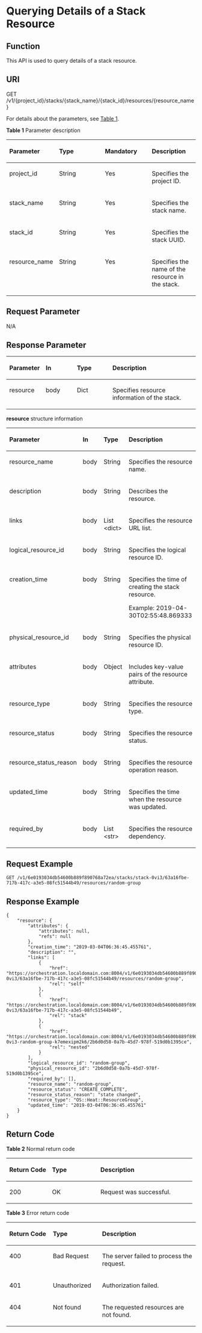 # Querying Details of a Stack Resource<a name="EN-US_TOPIC_0084581295"></a>

## Function<a name="en-us_topic_0057973131_section6707778"></a>

This API is used to query details of a stack resource.

## URI<a name="en-us_topic_0057973131_section60370005"></a>

GET /v1/\{project\_id\}/stacks/\{stack\_name\}/\{stack\_id\}/resources/\{resource\_name\}

For details about the parameters, see  [Table 1](#table1759528275).

**Table  1**  Parameter description

<a name="table1759528275"></a>
<table><thead align="left"><tr id="row26011272716"><th class="cellrowborder" valign="top" width="25%" id="mcps1.2.5.1.1"><p id="p17762534144716"><a name="p17762534144716"></a><a name="p17762534144716"></a><strong id="b155194548109"><a name="b155194548109"></a><a name="b155194548109"></a>Parameter</strong></p>
</th>
<th class="cellrowborder" valign="top" width="25%" id="mcps1.2.5.1.2"><p id="p376433420478"><a name="p376433420478"></a><a name="p376433420478"></a><strong id="b436116588102"><a name="b436116588102"></a><a name="b436116588102"></a>Type</strong></p>
</th>
<th class="cellrowborder" valign="top" width="25%" id="mcps1.2.5.1.3"><p id="p15766123474714"><a name="p15766123474714"></a><a name="p15766123474714"></a><strong id="b114135916109"><a name="b114135916109"></a><a name="b114135916109"></a>Mandatory</strong></p>
</th>
<th class="cellrowborder" valign="top" width="25%" id="mcps1.2.5.1.4"><p id="p147683349474"><a name="p147683349474"></a><a name="p147683349474"></a><strong id="b842352706194312"><a name="b842352706194312"></a><a name="b842352706194312"></a>Description</strong></p>
</th>
</tr>
</thead>
<tbody><tr id="row10601725277"><td class="cellrowborder" valign="top" width="25%" headers="mcps1.2.5.1.1 "><p id="p14468758"><a name="p14468758"></a><a name="p14468758"></a>project_id</p>
</td>
<td class="cellrowborder" valign="top" width="25%" headers="mcps1.2.5.1.2 "><p id="p1581811351277"><a name="p1581811351277"></a><a name="p1581811351277"></a>String</p>
</td>
<td class="cellrowborder" valign="top" width="25%" headers="mcps1.2.5.1.3 "><p id="p31118786"><a name="p31118786"></a><a name="p31118786"></a>Yes</p>
</td>
<td class="cellrowborder" valign="top" width="25%" headers="mcps1.2.5.1.4 "><p id="p37593705"><a name="p37593705"></a><a name="p37593705"></a>Specifies the project ID.</p>
</td>
</tr>
<tr id="row161097438473"><td class="cellrowborder" valign="top" width="25%" headers="mcps1.2.5.1.1 "><p id="p129746567332"><a name="p129746567332"></a><a name="p129746567332"></a>stack_name</p>
</td>
<td class="cellrowborder" valign="top" width="25%" headers="mcps1.2.5.1.2 "><p id="p127445853413"><a name="p127445853413"></a><a name="p127445853413"></a>String</p>
</td>
<td class="cellrowborder" valign="top" width="25%" headers="mcps1.2.5.1.3 "><p id="p167462087343"><a name="p167462087343"></a><a name="p167462087343"></a>Yes</p>
</td>
<td class="cellrowborder" valign="top" width="25%" headers="mcps1.2.5.1.4 "><p id="p2750168173419"><a name="p2750168173419"></a><a name="p2750168173419"></a>Specifies the stack name.</p>
</td>
</tr>
<tr id="row131851844124918"><td class="cellrowborder" valign="top" width="25%" headers="mcps1.2.5.1.1 "><p id="p1859881513364"><a name="p1859881513364"></a><a name="p1859881513364"></a>stack_id</p>
</td>
<td class="cellrowborder" valign="top" width="25%" headers="mcps1.2.5.1.2 "><p id="p174332483611"><a name="p174332483611"></a><a name="p174332483611"></a>String</p>
</td>
<td class="cellrowborder" valign="top" width="25%" headers="mcps1.2.5.1.3 "><p id="p13461724163619"><a name="p13461724163619"></a><a name="p13461724163619"></a>Yes</p>
</td>
<td class="cellrowborder" valign="top" width="25%" headers="mcps1.2.5.1.4 "><p id="p134992463611"><a name="p134992463611"></a><a name="p134992463611"></a>Specifies the stack UUID.</p>
</td>
</tr>
<tr id="row84164613820"><td class="cellrowborder" valign="top" width="25%" headers="mcps1.2.5.1.1 "><p id="p12129567438"><a name="p12129567438"></a><a name="p12129567438"></a>resource_name</p>
</td>
<td class="cellrowborder" valign="top" width="25%" headers="mcps1.2.5.1.2 "><p id="p1146461564314"><a name="p1146461564314"></a><a name="p1146461564314"></a>String</p>
</td>
<td class="cellrowborder" valign="top" width="25%" headers="mcps1.2.5.1.3 "><p id="p184668153435"><a name="p184668153435"></a><a name="p184668153435"></a>Yes</p>
</td>
<td class="cellrowborder" valign="top" width="25%" headers="mcps1.2.5.1.4 "><p id="p8469181518439"><a name="p8469181518439"></a><a name="p8469181518439"></a>Specifies the name of the resource in the stack.</p>
</td>
</tr>
</tbody>
</table>

## Request Parameter<a name="en-us_topic_0057973131_section6459136"></a>

N/A

## Response Parameter<a name="en-us_topic_0057973131_section58132228"></a>

<a name="table254004112510"></a>
<table><thead align="left"><tr id="row20540114112518"><th class="cellrowborder" valign="top" width="17.858214178582145%" id="mcps1.1.5.1.1"><p id="p13701251185014"><a name="p13701251185014"></a><a name="p13701251185014"></a><strong id="b8616124671111"><a name="b8616124671111"></a><a name="b8616124671111"></a>Parameter</strong></p>
</th>
<th class="cellrowborder" valign="top" width="16.66833316668333%" id="mcps1.1.5.1.2"><p id="p13704145119507"><a name="p13704145119507"></a><a name="p13704145119507"></a><strong id="b10775104911115"><a name="b10775104911115"></a><a name="b10775104911115"></a>In</strong></p>
</th>
<th class="cellrowborder" valign="top" width="19.04809519048095%" id="mcps1.1.5.1.3"><p id="p3705151185017"><a name="p3705151185017"></a><a name="p3705151185017"></a><strong id="b251065421119"><a name="b251065421119"></a><a name="b251065421119"></a>Type</strong></p>
</th>
<th class="cellrowborder" valign="top" width="46.42535746425357%" id="mcps1.1.5.1.4"><p id="p1371214511507"><a name="p1371214511507"></a><a name="p1371214511507"></a><strong id="b172235711118"><a name="b172235711118"></a><a name="b172235711118"></a>Description</strong></p>
</th>
</tr>
</thead>
<tbody><tr id="row10540164132513"><td class="cellrowborder" valign="top" width="17.858214178582145%" headers="mcps1.1.5.1.1 "><p id="p2540104122519"><a name="p2540104122519"></a><a name="p2540104122519"></a>resource</p>
</td>
<td class="cellrowborder" valign="top" width="16.66833316668333%" headers="mcps1.1.5.1.2 "><p id="p57361415103015"><a name="p57361415103015"></a><a name="p57361415103015"></a>body</p>
</td>
<td class="cellrowborder" valign="top" width="19.04809519048095%" headers="mcps1.1.5.1.3 "><p id="p115402414250"><a name="p115402414250"></a><a name="p115402414250"></a>Dict</p>
</td>
<td class="cellrowborder" valign="top" width="46.42535746425357%" headers="mcps1.1.5.1.4 "><p id="p7540154172517"><a name="p7540154172517"></a><a name="p7540154172517"></a>Specifies resource information of the stack.</p>
</td>
</tr>
</tbody>
</table>

**resource**  structure information

<a name="en-us_topic_0057973131_table297159"></a>
<table><thead align="left"><tr id="en-us_topic_0057973131_row15428113"><th class="cellrowborder" valign="top" width="17.858214178582145%" id="mcps1.1.5.1.1"><p id="p277618155544"><a name="p277618155544"></a><a name="p277618155544"></a><strong id="b1725511612125"><a name="b1725511612125"></a><a name="b1725511612125"></a>Parameter</strong></p>
</th>
<th class="cellrowborder" valign="top" width="16.66833316668333%" id="mcps1.1.5.1.2"><p id="p0778111517547"><a name="p0778111517547"></a><a name="p0778111517547"></a><strong id="b20689172013128"><a name="b20689172013128"></a><a name="b20689172013128"></a>In</strong></p>
</th>
<th class="cellrowborder" valign="top" width="19.04809519048095%" id="mcps1.1.5.1.3"><p id="p1778016153547"><a name="p1778016153547"></a><a name="p1778016153547"></a><strong id="b112252236125"><a name="b112252236125"></a><a name="b112252236125"></a>Type</strong></p>
</th>
<th class="cellrowborder" valign="top" width="46.42535746425357%" id="mcps1.1.5.1.4"><p id="p37838151548"><a name="p37838151548"></a><a name="p37838151548"></a><strong id="b189101325171213"><a name="b189101325171213"></a><a name="b189101325171213"></a>Description</strong></p>
</th>
</tr>
</thead>
<tbody><tr id="en-us_topic_0057973131_row63505452"><td class="cellrowborder" valign="top" width="17.858214178582145%" headers="mcps1.1.5.1.1 "><p id="en-us_topic_0057973131_p43667992"><a name="en-us_topic_0057973131_p43667992"></a><a name="en-us_topic_0057973131_p43667992"></a>resource_name</p>
</td>
<td class="cellrowborder" valign="top" width="16.66833316668333%" headers="mcps1.1.5.1.2 "><p id="p0699104691310"><a name="p0699104691310"></a><a name="p0699104691310"></a>body</p>
</td>
<td class="cellrowborder" valign="top" width="19.04809519048095%" headers="mcps1.1.5.1.3 "><p id="en-us_topic_0057973131_p47446460"><a name="en-us_topic_0057973131_p47446460"></a><a name="en-us_topic_0057973131_p47446460"></a>String</p>
</td>
<td class="cellrowborder" valign="top" width="46.42535746425357%" headers="mcps1.1.5.1.4 "><p id="en-us_topic_0057973131_p17958081"><a name="en-us_topic_0057973131_p17958081"></a><a name="en-us_topic_0057973131_p17958081"></a>Specifies the resource name.</p>
</td>
</tr>
<tr id="row44191324132613"><td class="cellrowborder" valign="top" width="17.858214178582145%" headers="mcps1.1.5.1.1 "><p id="p3419202412611"><a name="p3419202412611"></a><a name="p3419202412611"></a>description</p>
</td>
<td class="cellrowborder" valign="top" width="16.66833316668333%" headers="mcps1.1.5.1.2 "><p id="p869964615136"><a name="p869964615136"></a><a name="p869964615136"></a>body</p>
</td>
<td class="cellrowborder" valign="top" width="19.04809519048095%" headers="mcps1.1.5.1.3 "><p id="p2420192411261"><a name="p2420192411261"></a><a name="p2420192411261"></a>String</p>
</td>
<td class="cellrowborder" valign="top" width="46.42535746425357%" headers="mcps1.1.5.1.4 "><p id="p1342012243265"><a name="p1342012243265"></a><a name="p1342012243265"></a>Describes the resource.</p>
</td>
</tr>
<tr id="en-us_topic_0057973131_row27405007"><td class="cellrowborder" valign="top" width="17.858214178582145%" headers="mcps1.1.5.1.1 "><p id="en-us_topic_0057973131_p5213128"><a name="en-us_topic_0057973131_p5213128"></a><a name="en-us_topic_0057973131_p5213128"></a>links</p>
</td>
<td class="cellrowborder" valign="top" width="16.66833316668333%" headers="mcps1.1.5.1.2 "><p id="p1569964611319"><a name="p1569964611319"></a><a name="p1569964611319"></a>body</p>
</td>
<td class="cellrowborder" valign="top" width="19.04809519048095%" headers="mcps1.1.5.1.3 "><p id="en-us_topic_0057973131_p19610229"><a name="en-us_topic_0057973131_p19610229"></a><a name="en-us_topic_0057973131_p19610229"></a>List &lt;dict&gt;</p>
</td>
<td class="cellrowborder" valign="top" width="46.42535746425357%" headers="mcps1.1.5.1.4 "><p id="en-us_topic_0057973131_p44924735"><a name="en-us_topic_0057973131_p44924735"></a><a name="en-us_topic_0057973131_p44924735"></a>Specifies the resource URL list.</p>
</td>
</tr>
<tr id="en-us_topic_0057973131_row1669434"><td class="cellrowborder" valign="top" width="17.858214178582145%" headers="mcps1.1.5.1.1 "><p id="en-us_topic_0057973131_p1006457"><a name="en-us_topic_0057973131_p1006457"></a><a name="en-us_topic_0057973131_p1006457"></a>logical_resource_id</p>
</td>
<td class="cellrowborder" valign="top" width="16.66833316668333%" headers="mcps1.1.5.1.2 "><p id="p7699124611310"><a name="p7699124611310"></a><a name="p7699124611310"></a>body</p>
</td>
<td class="cellrowborder" valign="top" width="19.04809519048095%" headers="mcps1.1.5.1.3 "><p id="en-us_topic_0057973131_p14414217"><a name="en-us_topic_0057973131_p14414217"></a><a name="en-us_topic_0057973131_p14414217"></a>String</p>
</td>
<td class="cellrowborder" valign="top" width="46.42535746425357%" headers="mcps1.1.5.1.4 "><p id="en-us_topic_0057973131_p26700946"><a name="en-us_topic_0057973131_p26700946"></a><a name="en-us_topic_0057973131_p26700946"></a>Specifies the logical resource ID.</p>
</td>
</tr>
<tr id="row63564815411"><td class="cellrowborder" valign="top" width="17.858214178582145%" headers="mcps1.1.5.1.1 "><p id="p936048344"><a name="p936048344"></a><a name="p936048344"></a>creation_time</p>
</td>
<td class="cellrowborder" valign="top" width="16.66833316668333%" headers="mcps1.1.5.1.2 "><p id="p33616481749"><a name="p33616481749"></a><a name="p33616481749"></a>body</p>
</td>
<td class="cellrowborder" valign="top" width="19.04809519048095%" headers="mcps1.1.5.1.3 "><p id="p1361248545"><a name="p1361248545"></a><a name="p1361248545"></a>String</p>
</td>
<td class="cellrowborder" valign="top" width="46.42535746425357%" headers="mcps1.1.5.1.4 "><p id="p133615481445"><a name="p133615481445"></a><a name="p133615481445"></a>Specifies the time of creating the stack resource.</p>
<p id="p1677318131155"><a name="p1677318131155"></a><a name="p1677318131155"></a>Example: 2019-04-30T02:55:48.869333</p>
</td>
</tr>
<tr id="en-us_topic_0057973131_row38981923"><td class="cellrowborder" valign="top" width="17.858214178582145%" headers="mcps1.1.5.1.1 "><p id="en-us_topic_0057973131_p3419155"><a name="en-us_topic_0057973131_p3419155"></a><a name="en-us_topic_0057973131_p3419155"></a>physical_resource_id</p>
</td>
<td class="cellrowborder" valign="top" width="16.66833316668333%" headers="mcps1.1.5.1.2 "><p id="p1469954641312"><a name="p1469954641312"></a><a name="p1469954641312"></a>body</p>
</td>
<td class="cellrowborder" valign="top" width="19.04809519048095%" headers="mcps1.1.5.1.3 "><p id="en-us_topic_0057973131_p8516111"><a name="en-us_topic_0057973131_p8516111"></a><a name="en-us_topic_0057973131_p8516111"></a>String</p>
</td>
<td class="cellrowborder" valign="top" width="46.42535746425357%" headers="mcps1.1.5.1.4 "><p id="en-us_topic_0057973131_p18716416"><a name="en-us_topic_0057973131_p18716416"></a><a name="en-us_topic_0057973131_p18716416"></a>Specifies the physical resource ID.</p>
</td>
</tr>
<tr id="row7428155310514"><td class="cellrowborder" valign="top" width="17.858214178582145%" headers="mcps1.1.5.1.1 "><p id="p1742819536516"><a name="p1742819536516"></a><a name="p1742819536516"></a>attributes</p>
</td>
<td class="cellrowborder" valign="top" width="16.66833316668333%" headers="mcps1.1.5.1.2 "><p id="p174282531259"><a name="p174282531259"></a><a name="p174282531259"></a>body</p>
</td>
<td class="cellrowborder" valign="top" width="19.04809519048095%" headers="mcps1.1.5.1.3 "><p id="p1742811531156"><a name="p1742811531156"></a><a name="p1742811531156"></a>Object</p>
</td>
<td class="cellrowborder" valign="top" width="46.42535746425357%" headers="mcps1.1.5.1.4 "><p id="p15428353453"><a name="p15428353453"></a><a name="p15428353453"></a>Includes key-value pairs of the resource attribute.</p>
</td>
</tr>
<tr id="en-us_topic_0057973131_row34230024"><td class="cellrowborder" valign="top" width="17.858214178582145%" headers="mcps1.1.5.1.1 "><p id="en-us_topic_0057973131_p21168579"><a name="en-us_topic_0057973131_p21168579"></a><a name="en-us_topic_0057973131_p21168579"></a>resource_type</p>
</td>
<td class="cellrowborder" valign="top" width="16.66833316668333%" headers="mcps1.1.5.1.2 "><p id="p569911464136"><a name="p569911464136"></a><a name="p569911464136"></a>body</p>
</td>
<td class="cellrowborder" valign="top" width="19.04809519048095%" headers="mcps1.1.5.1.3 "><p id="en-us_topic_0057973131_p36933351"><a name="en-us_topic_0057973131_p36933351"></a><a name="en-us_topic_0057973131_p36933351"></a>String</p>
</td>
<td class="cellrowborder" valign="top" width="46.42535746425357%" headers="mcps1.1.5.1.4 "><p id="en-us_topic_0057973131_p38811418"><a name="en-us_topic_0057973131_p38811418"></a><a name="en-us_topic_0057973131_p38811418"></a>Specifies the resource type.</p>
</td>
</tr>
<tr id="en-us_topic_0057973131_row13758450"><td class="cellrowborder" valign="top" width="17.858214178582145%" headers="mcps1.1.5.1.1 "><p id="en-us_topic_0057973131_p40692674"><a name="en-us_topic_0057973131_p40692674"></a><a name="en-us_topic_0057973131_p40692674"></a>resource_status</p>
</td>
<td class="cellrowborder" valign="top" width="16.66833316668333%" headers="mcps1.1.5.1.2 "><p id="p1569924613136"><a name="p1569924613136"></a><a name="p1569924613136"></a>body</p>
</td>
<td class="cellrowborder" valign="top" width="19.04809519048095%" headers="mcps1.1.5.1.3 "><p id="en-us_topic_0057973131_p7772278"><a name="en-us_topic_0057973131_p7772278"></a><a name="en-us_topic_0057973131_p7772278"></a>String</p>
</td>
<td class="cellrowborder" valign="top" width="46.42535746425357%" headers="mcps1.1.5.1.4 "><p id="en-us_topic_0057973131_p25574775"><a name="en-us_topic_0057973131_p25574775"></a><a name="en-us_topic_0057973131_p25574775"></a>Specifies the resource status.</p>
</td>
</tr>
<tr id="en-us_topic_0057973131_row28846383"><td class="cellrowborder" valign="top" width="17.858214178582145%" headers="mcps1.1.5.1.1 "><p id="en-us_topic_0057973131_p54855693"><a name="en-us_topic_0057973131_p54855693"></a><a name="en-us_topic_0057973131_p54855693"></a>resource_status_reason</p>
</td>
<td class="cellrowborder" valign="top" width="16.66833316668333%" headers="mcps1.1.5.1.2 "><p id="p5699746131316"><a name="p5699746131316"></a><a name="p5699746131316"></a>body</p>
</td>
<td class="cellrowborder" valign="top" width="19.04809519048095%" headers="mcps1.1.5.1.3 "><p id="en-us_topic_0057973131_p14126188"><a name="en-us_topic_0057973131_p14126188"></a><a name="en-us_topic_0057973131_p14126188"></a>String</p>
</td>
<td class="cellrowborder" valign="top" width="46.42535746425357%" headers="mcps1.1.5.1.4 "><p id="en-us_topic_0057973131_p3370612"><a name="en-us_topic_0057973131_p3370612"></a><a name="en-us_topic_0057973131_p3370612"></a>Specifies the resource operation reason.</p>
</td>
</tr>
<tr id="en-us_topic_0057973131_row30335510"><td class="cellrowborder" valign="top" width="17.858214178582145%" headers="mcps1.1.5.1.1 "><p id="en-us_topic_0057973131_p41257261"><a name="en-us_topic_0057973131_p41257261"></a><a name="en-us_topic_0057973131_p41257261"></a>updated_time</p>
</td>
<td class="cellrowborder" valign="top" width="16.66833316668333%" headers="mcps1.1.5.1.2 "><p id="p146991046121315"><a name="p146991046121315"></a><a name="p146991046121315"></a>body</p>
</td>
<td class="cellrowborder" valign="top" width="19.04809519048095%" headers="mcps1.1.5.1.3 "><p id="en-us_topic_0057973131_p53503873"><a name="en-us_topic_0057973131_p53503873"></a><a name="en-us_topic_0057973131_p53503873"></a>String</p>
</td>
<td class="cellrowborder" valign="top" width="46.42535746425357%" headers="mcps1.1.5.1.4 "><p id="en-us_topic_0057973131_p38846457"><a name="en-us_topic_0057973131_p38846457"></a><a name="en-us_topic_0057973131_p38846457"></a>Specifies the time when the resource was updated.</p>
</td>
</tr>
<tr id="en-us_topic_0057973131_row14073798"><td class="cellrowborder" valign="top" width="17.858214178582145%" headers="mcps1.1.5.1.1 "><p id="en-us_topic_0057973131_p66235888"><a name="en-us_topic_0057973131_p66235888"></a><a name="en-us_topic_0057973131_p66235888"></a>required_by</p>
</td>
<td class="cellrowborder" valign="top" width="16.66833316668333%" headers="mcps1.1.5.1.2 "><p id="p20115102603017"><a name="p20115102603017"></a><a name="p20115102603017"></a>body</p>
</td>
<td class="cellrowborder" valign="top" width="19.04809519048095%" headers="mcps1.1.5.1.3 "><p id="en-us_topic_0057973131_p63506739"><a name="en-us_topic_0057973131_p63506739"></a><a name="en-us_topic_0057973131_p63506739"></a>List &lt;str&gt;</p>
</td>
<td class="cellrowborder" valign="top" width="46.42535746425357%" headers="mcps1.1.5.1.4 "><p id="en-us_topic_0057973131_p43772214"><a name="en-us_topic_0057973131_p43772214"></a><a name="en-us_topic_0057973131_p43772214"></a>Specifies the resource dependency.</p>
</td>
</tr>
</tbody>
</table>

## Request Example<a name="en-us_topic_0057973131_section53428011"></a>

```
GET /v1/6e0193034db54600b889f890768a72ea/stacks/stack-0vi3/63a16fbe-717b-417c-a3e5-08fc51544b49/resources/random-group
```

## Response Example<a name="en-us_topic_0057973131_section11090052"></a>

```
{
    "resource": {
        "attributes": {
            "attributes": null,
            "refs": null
        },
        "creation_time": "2019-03-04T06:36:45.455761",
        "description": "",
        "links": [
            {
                "href": "https://orchestration.localdomain.com:8004/v1/6e0193034db54600b889f890768a72ea/stacks/stack-0vi3/63a16fbe-717b-417c-a3e5-08fc51544b49/resources/random-group",
                "rel": "self"
            },
            {
                "href": "https://orchestration.localdomain.com:8004/v1/6e0193034db54600b889f890768a72ea/stacks/stack-0vi3/63a16fbe-717b-417c-a3e5-08fc51544b49",
                "rel": "stack"
            },
            {
                "href": "https://orchestration.localdomain.com:8004/v1/6e0193034db54600b889f890768a72ea/stacks/stack-0vi3-random-group-k7emexipm2k6/2b6d0d58-0a7b-45d7-978f-519d0b1395ce",
                "rel": "nested"
            }
        ],
        "logical_resource_id": "random-group",
        "physical_resource_id": "2b6d0d58-0a7b-45d7-978f-519d0b1395ce",
        "required_by": [],
        "resource_name": "random-group",
        "resource_status": "CREATE_COMPLETE",
        "resource_status_reason": "state changed",
        "resource_type": "OS::Heat::ResourceGroup",
        "updated_time": "2019-03-04T06:36:45.455761"
    }
}
```

## Return Code<a name="en-us_topic_0057973131_section32701610"></a>

**Table  2**  Normal return code

<a name="en-us_topic_0057973117_table40445519194057"></a>
<table><thead align="left"><tr id="en-us_topic_0084581285_en-us_topic_0057973117_row42419326194057"><th class="cellrowborder" valign="top" width="23%" id="mcps1.2.4.1.1"><p id="en-us_topic_0084581285_en-us_topic_0057973117_p13413377194057"><a name="en-us_topic_0084581285_en-us_topic_0057973117_p13413377194057"></a><a name="en-us_topic_0084581285_en-us_topic_0057973117_p13413377194057"></a><strong id="en-us_topic_0084581285_b14910172512114"><a name="en-us_topic_0084581285_b14910172512114"></a><a name="en-us_topic_0084581285_b14910172512114"></a>Return Code</strong></p>
</th>
<th class="cellrowborder" valign="top" width="26%" id="mcps1.2.4.1.2"><p id="en-us_topic_0084581285_en-us_topic_0057973117_p12741761194057"><a name="en-us_topic_0084581285_en-us_topic_0057973117_p12741761194057"></a><a name="en-us_topic_0084581285_en-us_topic_0057973117_p12741761194057"></a><strong id="en-us_topic_0084581285_en-us_topic_0057973140_b84235270615814_1"><a name="en-us_topic_0084581285_en-us_topic_0057973140_b84235270615814_1"></a><a name="en-us_topic_0084581285_en-us_topic_0057973140_b84235270615814_1"></a>Type</strong></p>
</th>
<th class="cellrowborder" valign="top" width="51%" id="mcps1.2.4.1.3"><p id="en-us_topic_0084581285_en-us_topic_0057973117_p25449701194057"><a name="en-us_topic_0084581285_en-us_topic_0057973117_p25449701194057"></a><a name="en-us_topic_0084581285_en-us_topic_0057973117_p25449701194057"></a><strong id="en-us_topic_0084581285_en-us_topic_0057973140_b842352706193020"><a name="en-us_topic_0084581285_en-us_topic_0057973140_b842352706193020"></a><a name="en-us_topic_0084581285_en-us_topic_0057973140_b842352706193020"></a>Description</strong></p>
</th>
</tr>
</thead>
<tbody><tr id="en-us_topic_0084581285_en-us_topic_0057973117_row48159894194057"><td class="cellrowborder" valign="top" width="23%" headers="mcps1.2.4.1.1 "><p id="en-us_topic_0084581285_en-us_topic_0057973117_p8637307194057"><a name="en-us_topic_0084581285_en-us_topic_0057973117_p8637307194057"></a><a name="en-us_topic_0084581285_en-us_topic_0057973117_p8637307194057"></a>200</p>
</td>
<td class="cellrowborder" valign="top" width="26%" headers="mcps1.2.4.1.2 "><p id="en-us_topic_0084581285_en-us_topic_0057973117_p28533244194057"><a name="en-us_topic_0084581285_en-us_topic_0057973117_p28533244194057"></a><a name="en-us_topic_0084581285_en-us_topic_0057973117_p28533244194057"></a>OK</p>
</td>
<td class="cellrowborder" valign="top" width="51%" headers="mcps1.2.4.1.3 "><p id="en-us_topic_0084581285_en-us_topic_0057973117_p29491459194057"><a name="en-us_topic_0084581285_en-us_topic_0057973117_p29491459194057"></a><a name="en-us_topic_0084581285_en-us_topic_0057973117_p29491459194057"></a>Request was successful.</p>
</td>
</tr>
</tbody>
</table>

**Table  3**  Error return code

<a name="table19512103414"></a>
<table><thead align="left"><tr id="en-us_topic_0084581294_row16955110342"><th class="cellrowborder" valign="top" width="23%" id="mcps1.2.4.1.1"><p id="en-us_topic_0084581294_p129561510144"><a name="en-us_topic_0084581294_p129561510144"></a><a name="en-us_topic_0084581294_p129561510144"></a><strong id="en-us_topic_0084581294_b1235759101013"><a name="en-us_topic_0084581294_b1235759101013"></a><a name="en-us_topic_0084581294_b1235759101013"></a>Return Code</strong></p>
</th>
<th class="cellrowborder" valign="top" width="26%" id="mcps1.2.4.1.2"><p id="en-us_topic_0084581294_p4959810444"><a name="en-us_topic_0084581294_p4959810444"></a><a name="en-us_topic_0084581294_p4959810444"></a><strong id="en-us_topic_0084581294_en-us_topic_0057973140_b84235270615814_1"><a name="en-us_topic_0084581294_en-us_topic_0057973140_b84235270615814_1"></a><a name="en-us_topic_0084581294_en-us_topic_0057973140_b84235270615814_1"></a>Type</strong></p>
</th>
<th class="cellrowborder" valign="top" width="51%" id="mcps1.2.4.1.3"><p id="en-us_topic_0084581294_p9959161020418"><a name="en-us_topic_0084581294_p9959161020418"></a><a name="en-us_topic_0084581294_p9959161020418"></a><strong id="en-us_topic_0084581294_en-us_topic_0057973140_b842352706193020"><a name="en-us_topic_0084581294_en-us_topic_0057973140_b842352706193020"></a><a name="en-us_topic_0084581294_en-us_topic_0057973140_b842352706193020"></a>Description</strong></p>
</th>
</tr>
</thead>
<tbody><tr id="en-us_topic_0084581294_row179609103411"><td class="cellrowborder" valign="top" width="23%" headers="mcps1.2.4.1.1 "><p id="en-us_topic_0084581294_p896118101840"><a name="en-us_topic_0084581294_p896118101840"></a><a name="en-us_topic_0084581294_p896118101840"></a>400</p>
</td>
<td class="cellrowborder" valign="top" width="26%" headers="mcps1.2.4.1.2 "><p id="en-us_topic_0084581294_p1296211015416"><a name="en-us_topic_0084581294_p1296211015416"></a><a name="en-us_topic_0084581294_p1296211015416"></a>Bad Request</p>
</td>
<td class="cellrowborder" valign="top" width="51%" headers="mcps1.2.4.1.3 "><p id="en-us_topic_0084581294_p9963110146"><a name="en-us_topic_0084581294_p9963110146"></a><a name="en-us_topic_0084581294_p9963110146"></a>The server failed to process the request.</p>
</td>
</tr>
<tr id="en-us_topic_0084581294_row181330274199"><td class="cellrowborder" valign="top" width="23%" headers="mcps1.2.4.1.1 "><p id="en-us_topic_0084581294_p18134027201912"><a name="en-us_topic_0084581294_p18134027201912"></a><a name="en-us_topic_0084581294_p18134027201912"></a>401</p>
</td>
<td class="cellrowborder" valign="top" width="26%" headers="mcps1.2.4.1.2 "><p id="en-us_topic_0084581294_p1713419274191"><a name="en-us_topic_0084581294_p1713419274191"></a><a name="en-us_topic_0084581294_p1713419274191"></a>Unauthorized</p>
</td>
<td class="cellrowborder" valign="top" width="51%" headers="mcps1.2.4.1.3 "><p id="en-us_topic_0084581294_p11134162718196"><a name="en-us_topic_0084581294_p11134162718196"></a><a name="en-us_topic_0084581294_p11134162718196"></a>Authorization failed.</p>
</td>
</tr>
<tr id="en-us_topic_0084581294_row16531631121913"><td class="cellrowborder" valign="top" width="23%" headers="mcps1.2.4.1.1 "><p id="en-us_topic_0084581294_en-us_topic_0057973122_p5338333194217"><a name="en-us_topic_0084581294_en-us_topic_0057973122_p5338333194217"></a><a name="en-us_topic_0084581294_en-us_topic_0057973122_p5338333194217"></a>404</p>
</td>
<td class="cellrowborder" valign="top" width="26%" headers="mcps1.2.4.1.2 "><p id="en-us_topic_0084581294_p125520290312"><a name="en-us_topic_0084581294_p125520290312"></a><a name="en-us_topic_0084581294_p125520290312"></a>Not found</p>
</td>
<td class="cellrowborder" valign="top" width="51%" headers="mcps1.2.4.1.3 "><p id="en-us_topic_0084581294_en-us_topic_0057973122_p29751790194217"><a name="en-us_topic_0084581294_en-us_topic_0057973122_p29751790194217"></a><a name="en-us_topic_0084581294_en-us_topic_0057973122_p29751790194217"></a>The requested resources are not found.</p>
</td>
</tr>
</tbody>
</table>

